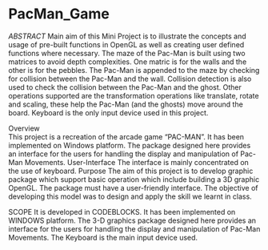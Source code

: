 # PacMan_Game

*ABSTRACT*
Main aim of this Mini Project is to illustrate the concepts and usage of pre-built functions in OpenGL as well as creating user defined functions where necessary.  The maze of the Pac-Man is built using two matrices to avoid depth complexities. One matric is for the walls and the other is for the pebbles. The Pac-Man is appended to the maze by checking for collision between the Pac-Man and the wall. Collision detection is also used to check the collision between the Pac-Man and the ghost. Other operations supported are the transformation operations like translate, rotate and scaling, these help the Pac-Man (and the ghosts) move around the board. Keyboard is the only input device used in this project.

Overview  
               This project is a recreation of the arcade game “PAC-MAN”. It has been implemented on Windows platform. The  package designed here provides an interface for the users for handling the display and manipulation of Pac-Man Movements.
User-Interface 
               The interface is mainly concentrated on the use of keyboard. 
Purpose 
               The aim of this project is to develop graphic package which support basic operation which include building a 3D graphic OpenGL. The package must have a user-friendly interface. The objective of developing this model was to design and apply the skill we learnt in class. 

SCOPE 
               It is developed in CODEBLOCKS. It has been implemented on WINDOWS platform. The  3-D graphics package designed here provides an interface for the users for handling the display and manipulation of  Pac-Man  Movements. The Keyboard is the main input device used. 
